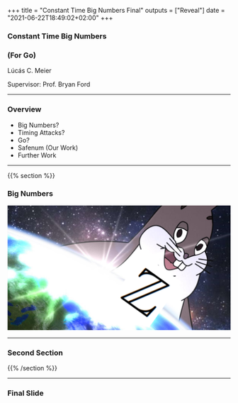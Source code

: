 +++
title = "Constant Time Big Numbers Final"
outputs = ["Reveal"]
date = "2021-06-22T18:49:02+02:00"
+++

### Constant Time Big Numbers
### (For Go)

Lúcás C. Meier

Supervisor: Prof. Bryan Ford

---

### Overview

- Big Numbers?
- Timing Attacks?
- Go?
- Safenum (Our Work)
- Further Work

---

{{% section %}}

### Big Numbers

![](./res/1.png)

---

### Second Section

{{% /section %}}

---

### Final Slide
